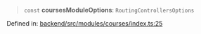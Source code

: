 > `const` **coursesModuleOptions**: `RoutingControllersOptions`

Defined in: [backend/src/modules/courses/index.ts:25](https://github.com/continuousactivelearning/vibe/blob/4a4fd41682dd9274e95c74d5ff310441c462b96e/backend/src/modules/courses/index.ts#L25)
